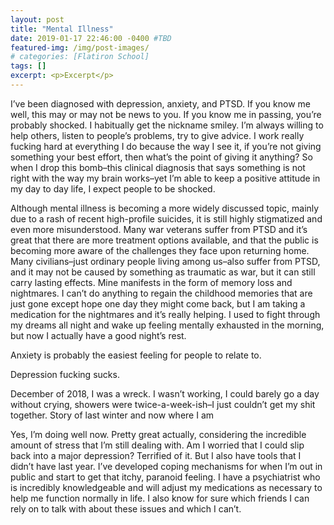 ```yaml
---
layout: post
title: "Mental Illness"
date: 2019-01-17 22:46:00 -0400 #TBD
featured-img: /img/post-images/
# categories: [Flatiron School]
tags: []
excerpt: <p>Excerpt</p>
---
```


I’ve been diagnosed with depression, anxiety, and PTSD. If you know me well, this may or may not be news to you. If you know me in passing, you’re probably shocked. I habitually get the nickname smiley. I’m always willing to help others, listen to people’s problems, try to give advice. I work really fucking hard at everything I do because the way I see it, if you’re not giving something your best effort, then what’s the point of giving it anything? So when I drop this bomb–this clinical diagnosis that says something is not right with the way my brain works–yet I’m able to keep a positive attitude in my day to day life, I expect people to be shocked.

Although mental illness is becoming a more widely discussed topic, mainly due to a rash of recent high-profile suicides, it is still highly stigmatized and even more misunderstood. Many war veterans suffer from PTSD and it’s great that there are more treatment options available, and that the public is becoming more aware of the challenges they face upon returning home. Many civilians–just ordinary people living among us–also suffer from PTSD, and it may not be caused by something as traumatic as war, but it can still carry lasting effects. Mine manifests in the form of memory loss and nightmares. I can’t do anything to regain the childhood memories that are just gone except hope one day they might come back, but I am taking a medication for the nightmares and it’s really helping. I used to fight through my dreams all night and wake up feeling mentally exhausted in the morning, but now I actually have a good night’s rest.

Anxiety is probably the easiest feeling for people to relate to.

Depression fucking sucks.

December of 2018, I was a wreck. I wasn’t working, I could barely go a day without crying, showers were twice-a-week-ish–I just couldn’t get my shit together. Story of last winter and now where I am

Yes, I’m doing well now. Pretty great actually, considering the incredible amount of stress that I’m still dealing with. Am I worried that I could slip back into a major depression? Terrified of it. But I also have tools that I didn’t have last year. I’ve developed coping mechanisms for when I’m out in public and start to get that itchy, paranoid feeling. I have a psychiatrist who is incredibly knowledgeable and will adjust my medications as necessary to help me function normally in life. I also know for sure which friends I can rely on to talk with about these issues and which I can’t.

<!-- Normalize it -->